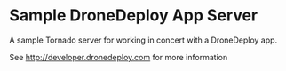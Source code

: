
# Sample DroneDeploy App Server

A sample Tornado server for working in concert with a DroneDeploy app.

See http://developer.dronedeploy.com for more information


